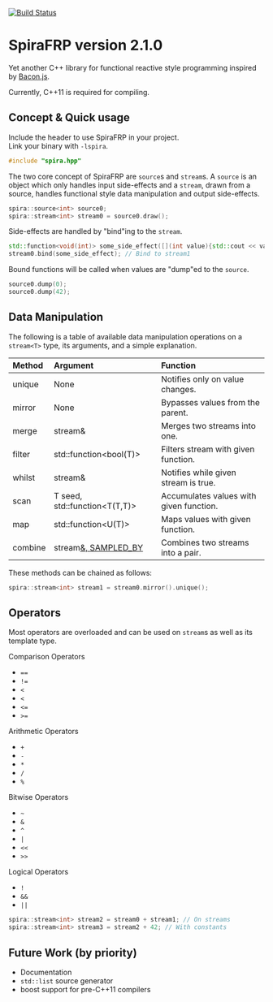 [![Build Status](https://travis-ci.org/ktnyt/SpiraFRP.svg)](https://travis-ci.org/ktnyt/SpiraFRP)

# SpiraFRP version 2.1.0
Yet another C++ library for functional reactive style programming inspired by [Bacon.js](https://baconjs.github.io/).

Currently, C++11 is required for compiling.

Concept & Quick usage
---------------------
Include the header to use SpiraFRP in your project.  
Link your binary with `-lspira`.

```c++
#include "spira.hpp"
```

The two core concept of SpiraFRP are `source`s and `stream`s. A `source` is an object which only handles input side-effects and a `stream`, drawn from a source, handles functional style data manipulation and output side-effects.

```c++
spira::source<int> source0;
spira::stream<int> stream0 = source0.draw();
```

Side-effects are handled by "bind"ing to the `stream`.

```c++
std::function<void(int)> some_side_effect([](int value){std::cout << value << std::endl;});
stream0.bind(some_side_effect); // Bind to stream1
```

Bound functions will be called when values are "dump"ed to the `source`.

```c++
source0.dump(0);
source0.dump(42);
```

Data Manipulation
-----------------
The following is a table of available data manipulation operations on a `stream<T>` type, its arguments, and a simple explanation.

|Method |Argument                     |Function                               |
|:------|:----------------------------|:--------------------------------------|
|unique |None                         |Notifies only on value changes.        |
|mirror |None                         |Bypasses values from the parent.       |
|merge  |stream<T>&                   |Merges two streams into one.           |
|filter |std::function<bool(T)>       |Filters stream with given function.    |
|whilst |stream<bool>&                |Notifies while given stream is true.   |
|scan   |T seed, std::function<T(T,T)>|Accumulates values with given function.|
|map    |std::function<U(T)>          |Maps values with given function.       |
|combine|stream<U>&, SAMPLED_BY       |Combines two streams into a pair.      |

These methods can be chained as follows:

```c++
spira::stream<int> stream1 = stream0.mirror().unique();
```

Operators
---------
Most operators are overloaded and can be used on `stream`s as well as its template type.

Comparison Operators
- `==`
- `!=`
- `<`
- `<`
- `<=`
- `>=`

Arithmetic Operators
- `+`
- `-`
- `*`
- `/`
- `%`

Bitwise Operators
- `~`
- `&`
- `^`
- `|`
- `<<`
- `>>`

Logical Operators
- `!`
- `&&`
- `||`

```c++
spira::stream<int> stream2 = stream0 + stream1; // On streams
spira::stream<int> stream3 = stream2 + 42; // With constants
```


Future Work (by priority)
-------------------------
- Documentation
- `std::list` source generator
- boost support for pre-C++11 compilers

